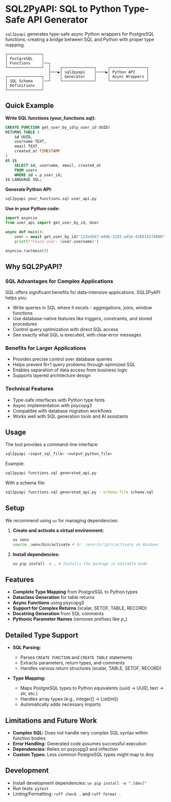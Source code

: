 # SQL2PyAPI: SQL to Python Type-Safe API Generator

`sql2pyapi` generates type-safe async Python wrappers for PostgreSQL functions, creating a bridge between SQL and Python with proper type mapping.

```
┌───────────────┐
│ PostgreSQL    │
│ Functions     │──┐
└───────────────┘  │    ┌──────────────┐     ┌────────────────┐
                   ├───▶│ sql2pyapi    │────▶│ Python API     │
┌───────────────┐  │    │ Generator    │     │ Async Wrappers │
│ SQL Schema    │──┘    └──────────────┘     └────────────────┘
│ Definitions   │
└───────────────┘
```

## Quick Example

**Write SQL functions (your_functions.sql):**
```sql
CREATE FUNCTION get_user_by_id(p_user_id UUID)
RETURNS TABLE (
    id UUID,
    username TEXT,
    email TEXT,
    created_at TIMESTAMP
)
AS $$
    SELECT id, username, email, created_at 
    FROM users 
    WHERE id = p_user_id;
$$ LANGUAGE SQL;
```

**Generate Python API:**
```bash
sql2pyapi your_functions.sql user_api.py
```

**Use in your Python code:**
```python
import asyncio
from user_api import get_user_by_id, User

async def main():
    user = await get_user_by_id("123e4567-e89b-12d3-a456-426614174000")
    print(f"Found user: {user.username}")

asyncio.run(main())
```

## Why SQL2PyAPI?

### SQL Advantages for Complex Applications

SQL offers significant benefits for data-intensive applications. SQL2PyAPI helps you:

- Write queries in SQL where it excels - aggregations, joins, window functions
- Use database-native features like triggers, constraints, and stored procedures
- Control query optimization with direct SQL access
- See exactly what SQL is executed, with clear error messages

### Benefits for Larger Applications

- Provides precise control over database queries
- Helps prevent N+1 query problems through optimized SQL
- Enables separation of data access from business logic
- Supports layered architecture design

### Technical Features

- Type-safe interfaces with Python type hints
- Async implementation with psycopg3
- Compatible with database migration workflows
- Works well with SQL generation tools and AI assistants

## Usage

The tool provides a command-line interface:

```bash
sql2pyapi <input_sql_file> <output_python_file>
```

Example:
```bash
sql2pyapi functions.sql generated_api.py
```

With a schema file:
```bash
sql2pyapi functions.sql generated_api.py --schema-file schema.sql
```

## Setup

We recommend using `uv` for managing dependencies:

1. **Create and activate a virtual environment:**
   ```bash
   uv venv
   source .venv/bin/activate # Or .venv\Scripts\activate on Windows
   ```

2. **Install dependencies:**
   ```bash
   uv pip install -e . # Installs the package in editable mode
   ```

## Features

- **Complete Type Mapping** from PostgreSQL to Python types
- **Dataclass Generation** for table returns
- **Async Functions** using psycopg3
- **Support for Complex Returns** (scalar, SETOF, TABLE, RECORD)
- **Docstring Generation** from SQL comments
- **Pythonic Parameter Names** (removes prefixes like p_)

## Detailed Type Support

* **SQL Parsing:**
  * Parses `CREATE FUNCTION` and `CREATE TABLE` statements
  * Extracts parameters, return types, and comments
  * Handles various return structures (scalar, TABLE, SETOF, RECORD)

* **Type Mapping:**
  * Maps PostgreSQL types to Python equivalents (uuid → UUID, text → str, etc.)
  * Handles array types (e.g., integer[] → List[int])
  * Automatically adds necessary imports

## Limitations and Future Work

* **Complex SQL:** Does not handle very complex SQL syntax within function bodies
* **Error Handling:** Generated code assumes successful execution
* **Dependencies:** Relies on psycopg3 and inflection
* **Custom Types:** Less common PostgreSQL types might map to Any

## Development

* Install development dependencies: `uv pip install -e ".[dev]"`
* Run tests: `pytest`
* Linting/Formatting: `ruff check .` and `ruff format .`
